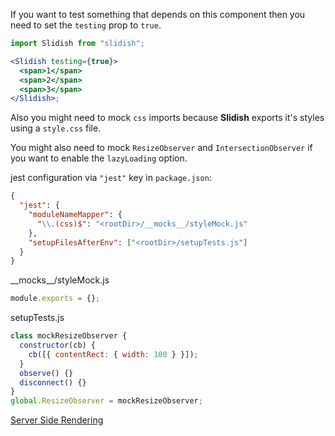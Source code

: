 If you want to test something that depends on this component then you need to set the `testing` prop to `true`.

```jsx static
import Slidish from "slidish";

<Slidish testing={true}>
  <span>1</span>
  <span>2</span>
  <span>3</span>
</Slidish>;
```

Also you might need to mock `css` imports because **Slidish** exports it's styles using a `style.css` file.

You might also need to mock `ResizeObserver` and `IntersectionObserver` if you want to enable the `lazyLoading` option.

jest configuration via `"jest"` key in `package.json`:

```json static
{
  "jest": {
    "moduleNameMapper": {
      "\\.(css)$": "<rootDir>/__mocks__/styleMock.js"
    },
    "setupFilesAfterEnv": ["<rootDir>/setupTests.js"]
  }
}
```

\_\_mocks\_\_/styleMock.js

```js static
module.exports = {};
```

setupTests.js

```js static
class mockResizeObserver {
  constructor(cb) {
    cb([{ contentRect: { width: 100 } }]);
  }
  observe() {}
  disconnect() {}
}
global.ResizeObserver = mockResizeObserver;
```

<a class="previous-section" href="#/Documentation/Developer%20Guide/Server%20Side%20Rendering">Server Side Rendering</a>
